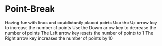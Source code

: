 # Point-Break
Having fun with lines and equidistantly placed points
Use the Up arrow key to increase the number of points
Use the Dowm arrow key to decrease the number of points
The Left arrow key resets the number of points to 1
The Right arrow key increases the number of points by 10
